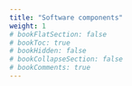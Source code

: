 ```yaml
---
title: "Software components"
weight: 1
# bookFlatSection: false
# bookToc: true
# bookHidden: false
# bookCollapseSection: false
# bookComments: true
---
```



